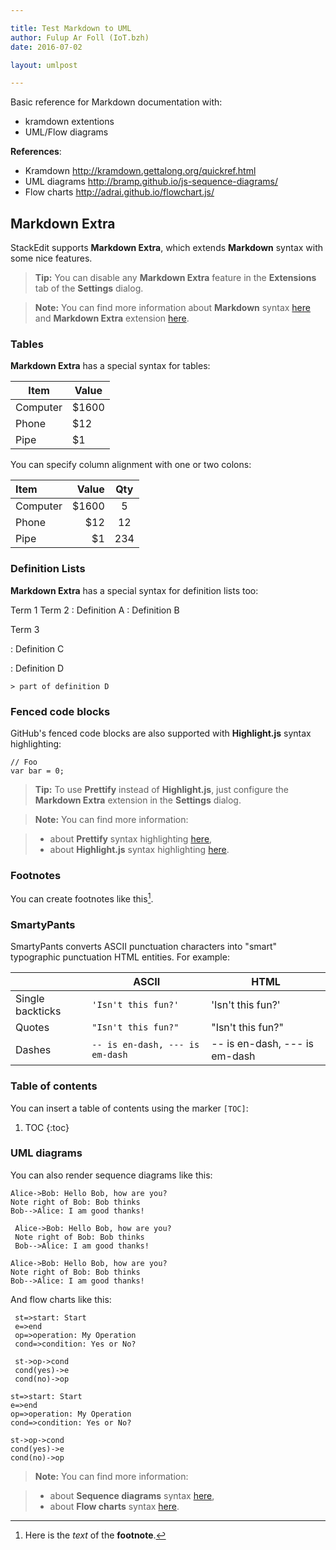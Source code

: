 ```yaml
---

title: Test Markdown to UML
author: Fulup Ar Foll (IoT.bzh)
date: 2016-07-02

layout: umlpost

---
```


Basic reference for Markdown documentation with:
- kramdown extentions
- UML/Flow diagrams

<!--more-->

**References**:
- Kramdown http://kramdown.gettalong.org/quickref.html
- UML diagrams http://bramp.github.io/js-sequence-diagrams/
- Flow charts http://adrai.github.io/flowchart.js/


Markdown Extra
--------------------

StackEdit supports **Markdown Extra**, which extends **Markdown** syntax with some nice features.

> **Tip:** You can disable any **Markdown Extra** feature in the **Extensions** tab of the <i class="icon-cog"></i> **Settings** dialog.

> **Note:** You can find more information about **Markdown** syntax [here][2] and **Markdown Extra** extension [here][3].


### Tables

**Markdown Extra** has a special syntax for tables:

Item     | Value
-------- | ---
Computer | $1600
Phone    | $12
Pipe     | $1

You can specify column alignment with one or two colons:

| Item     | Value | Qty   |
| :------- | ----: | :---: |
| Computer | $1600 |  5    |
| Phone    | $12   |  12   |
| Pipe     | $1    |  234  |


### Definition Lists

**Markdown Extra** has a special syntax for definition lists too:

Term 1
Term 2
:   Definition A
:   Definition B

Term 3

:   Definition C

:   Definition D

	> part of definition D


### Fenced code blocks

GitHub's fenced code blocks are also supported with **Highlight.js** syntax highlighting:

```
// Foo
var bar = 0;
```

> **Tip:** To use **Prettify** instead of **Highlight.js**, just configure the **Markdown Extra** extension in the <i class="icon-cog"></i> **Settings** dialog.

> **Note:** You can find more information:

> - about **Prettify** syntax highlighting [here][5],
> - about **Highlight.js** syntax highlighting [here][6].


### Footnotes

You can create footnotes like this[^footnote].

  [^footnote]: Here is the *text* of the **footnote**.


### SmartyPants

SmartyPants converts ASCII punctuation characters into "smart" typographic punctuation HTML entities. For example:

|                  | ASCII                        | HTML              |
 ----------------- | ---------------------------- | ------------------
| Single backticks | `'Isn't this fun?'`            | 'Isn't this fun?' |
| Quotes           | `"Isn't this fun?"`            | "Isn't this fun?" |
| Dashes           | `-- is en-dash, --- is em-dash` | -- is en-dash, --- is em-dash |


### Table of contents

You can insert a table of contents using the marker `[TOC]`:

1. TOC
{:toc}


### UML diagrams

You can also render sequence diagrams like this:

~~~ 
Alice->Bob: Hello Bob, how are you?
Note right of Bob: Bob thinks
Bob-->Alice: I am good thanks!
~~~

~~~ UML
 Alice->Bob: Hello Bob, how are you?
 Note right of Bob: Bob thinks
 Bob-->Alice: I am good thanks!
~~~

``` UML-hand
Alice->Bob: Hello Bob, how are you?
Note right of Bob: Bob thinks
Bob-->Alice: I am good thanks!
```

And flow charts like this:

```
 st=>start: Start
 e=>end
 op=>operation: My Operation
 cond=>condition: Yes or No?

 st->op->cond
 cond(yes)->e
 cond(no)->op
```

``` FLOW
st=>start: Start
e=>end
op=>operation: My Operation
cond=>condition: Yes or No?

st->op->cond
cond(yes)->e
cond(no)->op
```


> **Note:** You can find more information:

> - about **Sequence diagrams** syntax [here][7],
> - about **Flow charts** syntax [here][8].


  [2]: http://daringfireball.net/projects/markdown/syntax "Markdown"
  [3]: https://github.com/jmcmanus/pagedown-extra "Pagedown Extra"
  [4]: http://meta.math.stackexchange.com/questions/5020/mathjax-basic-tutorial-and-quick-reference
  [5]: https://code.google.com/p/google-code-prettify/
  [6]: http://highlightjs.org/
  [7]: http://bramp.github.io/js-sequence-diagrams/
  [8]: http://adrai.github.io/flowchart.js/
